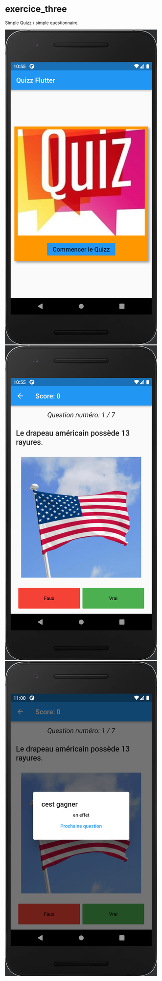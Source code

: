 # exercice_three

Simple Quizz / simple questionnaire.

![cap1.png](images/cap1.png)
![cap2.png](images/cap2.png)
![cap3.png](images/cap3.png)
